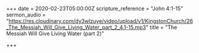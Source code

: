 +++
date = 2020-02-23T05:00:00Z
scripture_reference = "John 4:1-15"
sermon_audio = "https://res.cloudinary.com/dy3wlzuye/video/upload/v1/KingstonChurch/26_The_Messiah_Will_Give_Living_Water_part_2_4.1-15.mp3"
title = "The Messiah Will Give Living Water (part 2)"

+++
